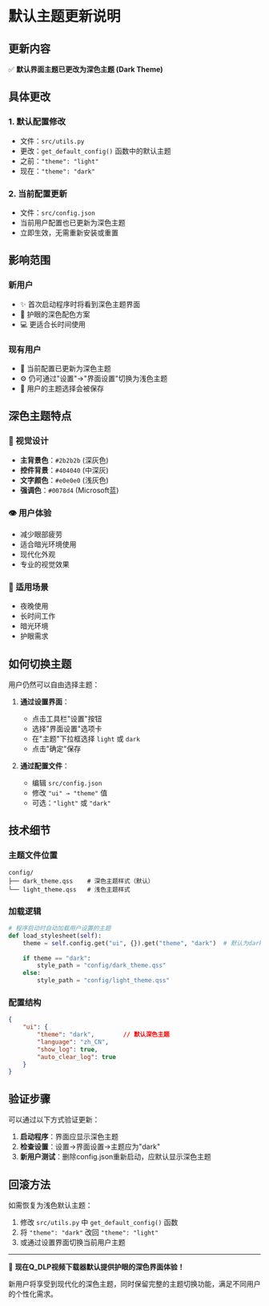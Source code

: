 # 默认主题更新说明

## 更新内容

✅ **默认界面主题已更改为深色主题 (Dark Theme)**

## 具体更改

### 1. 默认配置修改
- 文件：`src/utils.py`
- 更改：`get_default_config()` 函数中的默认主题
- 之前：`"theme": "light"`
- 现在：`"theme": "dark"`

### 2. 当前配置更新
- 文件：`src/config.json`
- 当前用户配置也已更新为深色主题
- 立即生效，无需重新安装或重置

## 影响范围

### 新用户
- ✨ 首次启动程序时将看到深色主题界面
- 🌙 护眼的深色配色方案
- 💻 更适合长时间使用

### 现有用户
- 🔄 当前配置已更新为深色主题
- ⚙️ 仍可通过"设置"→"界面设置"切换为浅色主题
- 💾 用户的主题选择会被保存

## 深色主题特点

### 🎨 视觉设计
- **主背景色**：`#2b2b2b` (深灰色)
- **控件背景**：`#404040` (中深灰)  
- **文字颜色**：`#e0e0e0` (浅灰色)
- **强调色**：`#0078d4` (Microsoft蓝)

### 👁️ 用户体验
- 减少眼部疲劳
- 适合暗光环境使用
- 现代化外观
- 专业的视觉效果

### 🌙 适用场景
- 夜晚使用
- 长时间工作
- 暗光环境
- 护眼需求

## 如何切换主题

用户仍然可以自由选择主题：

1. **通过设置界面**：
   - 点击工具栏"设置"按钮
   - 选择"界面设置"选项卡
   - 在"主题"下拉框选择 `light` 或 `dark`
   - 点击"确定"保存

2. **通过配置文件**：
   - 编辑 `src/config.json`
   - 修改 `"ui" → "theme"` 值
   - 可选：`"light"` 或 `"dark"`

## 技术细节

### 主题文件位置
```
config/
├── dark_theme.qss    # 深色主题样式（默认）
└── light_theme.qss   # 浅色主题样式
```

### 加载逻辑
```python
# 程序启动时自动加载用户设置的主题
def load_stylesheet(self):
    theme = self.config.get("ui", {}).get("theme", "dark")  # 默认为dark
    
    if theme == "dark":
        style_path = "config/dark_theme.qss"
    else:
        style_path = "config/light_theme.qss"
```

### 配置结构
```json
{
    "ui": {
        "theme": "dark",        // 默认深色主题
        "language": "zh_CN",    
        "show_log": true,
        "auto_clear_log": true
    }
}
```

## 验证步骤

可以通过以下方式验证更新：

1. **启动程序**：界面应显示深色主题
2. **检查设置**：设置→界面设置→主题应为"dark"
3. **新用户测试**：删除config.json重新启动，应默认显示深色主题

## 回滚方法

如需恢复为浅色默认主题：

1. 修改 `src/utils.py` 中 `get_default_config()` 函数
2. 将 `"theme": "dark"` 改回 `"theme": "light"`
3. 或通过设置界面切换当前用户主题

---

🌙 **现在Q_DLP视频下载器默认提供护眼的深色界面体验！**

新用户将享受到现代化的深色主题，同时保留完整的主题切换功能，满足不同用户的个性化需求。